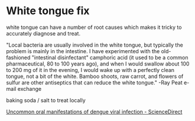 # White tongue fix
white tongue can have a number of root causes which makes it tricky to accurately diagnose and treat. 

"Local bacteria are usually involved in the white tongue, but typically the problem is mainly in the intestine. I have experimented with the old-fashioned "intestinal disinfectant" camphoric acid (it used to be a common pharmaceutical, 80 to 100 years ago), and when I would swallow about 100 to 200 mg of it in the evening, I would wake up with a perfectly clean tongue, not a bit of the white. Bamboo shoots, raw carrot, and flowers of sulfur are other antiseptics that can reduce the white tongue." -Ray Peat e-mail exchange

baking soda / salt to treat locally 

[Uncommon oral manifestations of dengue viral infection - ScienceDirect](https://www.sciencedirect.com/science/article/pii/S1808869416302051?via%3Dihub)